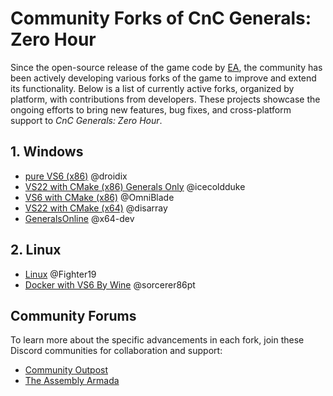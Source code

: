 # Community Forks of CnC Generals: Zero Hour

Since the open-source release of the game code by [EA](https://github.com/electronicarts/CnC_Generals_Zero_Hour), the
community has been actively developing various forks of the game to improve and extend its functionality. Below is a
list of currently active forks, organized by platform, with contributions from developers. These projects showcase the
ongoing efforts to bring new features, bug fixes, and cross-platform support to *CnC Generals: Zero Hour*.

## 1. Windows

- [pure VS6 (x86)](https://github.com/droidix/CnC_Generals_Zero_Hour) @droidix
- [VS22 with CMake (x86) Generals Only](https://github.com/jmarshall2323/CnC_Generals_Zero_Hour) @icecoldduke
- [VS6 with CMake (x86)](https://github.com/OmniBlade/CnC_Generals_Zero_Hour/tree/main) @OmniBlade
- [VS22 with CMake (x64)](https://github.com/Igoorx/GeneralsGameCode/tree/x64) @disarray
- [GeneralsOnline](https://github.com/x64-dev/GeneralsGameCode_GeneralsOnline) @x64-dev

## 2. Linux

- [Linux](https://github.com/Fighter19/CnC_Generals_Zero_Hour) @Fighter19
- [Docker with VS6 By Wine](https://github.com/sorcerer86pt/vs6_noble) @sorcerer86pt

## Community Forums

To learn more about the specific advancements in each fork, join these Discord communities for collaboration and support:

- [Community Outpost](https://discord.com/invite/WzxQDZersE)
- [The Assembly Armada](https://discord.gg/UnWK2Tw)
